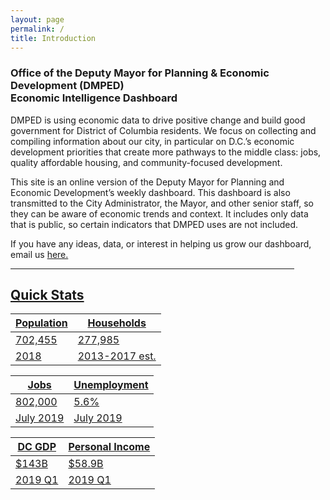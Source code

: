 ```yaml
---
layout: page
permalink: /
title: Introduction
---
```


<h3>
Office of the Deputy Mayor for Planning & Economic Development (DMPED) <br/> Economic Intelligence Dashboard
</h3>

DMPED is using economic data to drive positive change and build good government for District of Columbia residents. We focus on collecting and compiling information about our city, in particular on D.C.’s economic development priorities that create more pathways to the middle class: jobs, quality affordable housing, and community-focused development.

This site is an online version of the Deputy Mayor for Planning and Economic Development’s weekly dashboard. This dashboard is also transmitted to the City Administrator, the Mayor, and other senior staff, so they can be aware of economic trends and context. It includes only data that is public, so certain indicators that DMPED uses are not included. 

If you have any ideas, data, or interest in helping us grow our dashboard, email us <a href="mailto:dmped.econintel@dc.gov">here. 


<hr style="width: 454px; margin:1em 0">

<h2> Quick Stats </h2>

<div class="datatable">
	<table>
		<thead>
			<tr><th>Population</th><th>Households</th>
		<tbody>
			<tr class="headline-data"><td>702,455</td><td>277,985</td></tr>	
			<tr><td>2018</td><td>2013-2017 est.</td></tr>
		</tbody>
	<table>
		<thead>
			<tr><th>Jobs</th><th>Unemployment</th>
		<tbody>
			<tr class="headline-data"><td>802,000</td><td>5.6%</td></tr>	
			<tr><td>July 2019</td><td>July 2019</td></tr> 
		</tbody>
	<table>
		<thead>
			<tr><th>DC GDP</th><th>Personal Income</th>
		<tbody>
			<tr class="headline-data"><td>$143B</td><td>$58.9B</td></tr>	
			<tr><td>2019 Q1</td><td>2019 Q1</td></tr>
		</tbody>




